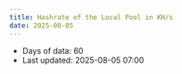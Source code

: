 ```yaml
---
title: Hashrate of the Local Pool in KH/s
date: 2025-08-05
---
```


<script src="https://cdnjs.cloudflare.com/ajax/libs/PapaParse/5.3.0/papaparse.min.js"></script>
<script src="https://cdn.jsdelivr.net/npm/apexcharts"></script>
<script src="/js/hashrates/pool-hashrate-60days.js"></script>
 
<div id="wrapper">
  <div id="areaChart">
  </div>
  <div id="barChart">
  </div>
 </div>

* Days of data: 60
* Last updated: 2025-08-05 07:00
